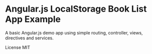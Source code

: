 # Angular.js LocalStorage Book List App Example

A basic Angular.js demo app using simple routing, controller, views, directives and services.

License MIT
